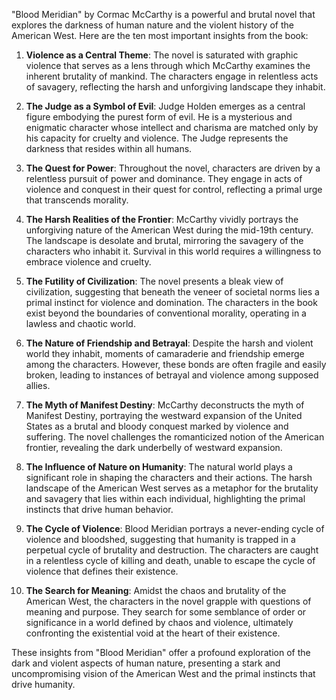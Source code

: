 "Blood Meridian" by Cormac McCarthy is a powerful and brutal novel that explores the darkness of human nature and the violent history of the American West. Here are the ten most important insights from the book:

1. **Violence as a Central Theme**: The novel is saturated with graphic violence that serves as a lens through which McCarthy examines the inherent brutality of mankind. The characters engage in relentless acts of savagery, reflecting the harsh and unforgiving landscape they inhabit.

2. **The Judge as a Symbol of Evil**: Judge Holden emerges as a central figure embodying the purest form of evil. He is a mysterious and enigmatic character whose intellect and charisma are matched only by his capacity for cruelty and violence. The Judge represents the darkness that resides within all humans.

3. **The Quest for Power**: Throughout the novel, characters are driven by a relentless pursuit of power and dominance. They engage in acts of violence and conquest in their quest for control, reflecting a primal urge that transcends morality.

4. **The Harsh Realities of the Frontier**: McCarthy vividly portrays the unforgiving nature of the American West during the mid-19th century. The landscape is desolate and brutal, mirroring the savagery of the characters who inhabit it. Survival in this world requires a willingness to embrace violence and cruelty.

5. **The Futility of Civilization**: The novel presents a bleak view of civilization, suggesting that beneath the veneer of societal norms lies a primal instinct for violence and domination. The characters in the book exist beyond the boundaries of conventional morality, operating in a lawless and chaotic world.

6. **The Nature of Friendship and Betrayal**: Despite the harsh and violent world they inhabit, moments of camaraderie and friendship emerge among the characters. However, these bonds are often fragile and easily broken, leading to instances of betrayal and violence among supposed allies.

7. **The Myth of Manifest Destiny**: McCarthy deconstructs the myth of Manifest Destiny, portraying the westward expansion of the United States as a brutal and bloody conquest marked by violence and suffering. The novel challenges the romanticized notion of the American frontier, revealing the dark underbelly of westward expansion.

8. **The Influence of Nature on Humanity**: The natural world plays a significant role in shaping the characters and their actions. The harsh landscape of the American West serves as a metaphor for the brutality and savagery that lies within each individual, highlighting the primal instincts that drive human behavior.

9. **The Cycle of Violence**: Blood Meridian portrays a never-ending cycle of violence and bloodshed, suggesting that humanity is trapped in a perpetual cycle of brutality and destruction. The characters are caught in a relentless cycle of killing and death, unable to escape the cycle of violence that defines their existence.

10. **The Search for Meaning**: Amidst the chaos and brutality of the American West, the characters in the novel grapple with questions of meaning and purpose. They search for some semblance of order or significance in a world defined by chaos and violence, ultimately confronting the existential void at the heart of their existence.

These insights from "Blood Meridian" offer a profound exploration of the dark and violent aspects of human nature, presenting a stark and uncompromising vision of the American West and the primal instincts that drive humanity.